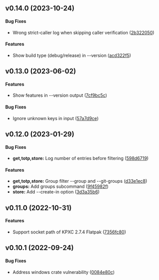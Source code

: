 <a name="v0.14.0"></a>
## v0.14.0 (2023-10-24)


#### Bug Fixes

*   Wrong strict-caller log when skipping caller verification ([2b322050](https://github.com/Frederick888/git-credential-keepassxc/commit/2b322050bd29b5ce4a39462c1285fda14953240a))

#### Features

*   Show build type (debug/release) in --version ([acd322f5](https://github.com/Frederick888/git-credential-keepassxc/commit/acd322f5b491478ffeae320349ef78dac8e21662))



<a name="v0.13.0"></a>
## v0.13.0 (2023-06-02)


#### Features

*   Show features in --version output ([7cf9bc5c](https://github.com/Frederick888/git-credential-keepassxc/commit/7cf9bc5ca73132c7f84f7586fa5a43232db78c29))

#### Bug Fixes

*   Ignore unknown keys in input ([57a7d9ce](https://github.com/Frederick888/git-credential-keepassxc/commit/57a7d9ce269cb3f06ef2f6e7448edf9af9b21afb))



<a name="v0.12.0"></a>
## v0.12.0 (2023-01-29)


#### Bug Fixes

* **get,totp,store:**  Log number of entries before filtering ([598d6719](https://github.com/Frederick888/git-credential-keepassxc/commit/598d671940a438db8532633f20eda4afce7b6e4a))

#### Features

* **get,totp,store:**  Group filter --group and --git-groups ([d33e1ec8](https://github.com/Frederick888/git-credential-keepassxc/commit/d33e1ec8e627d24a52dee85e939b40d0c43c4967))
* **groups:**  Add groups subcommand ([9f45982f](https://github.com/Frederick888/git-credential-keepassxc/commit/9f45982ff2cc7a43cb8fd02a05617297721423ed))
* **store:**  Add --create-in option ([3d3a35b6](https://github.com/Frederick888/git-credential-keepassxc/commit/3d3a35b6169af94d850177bbb009694d597d0ac5))



<a name="v0.11.0"></a>
## v0.11.0 (2022-10-31)


#### Features

*   Support socket path of KPXC 2.7.4 Flatpak ([7356fc80](https://github.com/Frederick888/git-credential-keepassxc/commit/7356fc8021bae1596b41105209dee86c44783a9a))



<a name="v0.10.1"></a>
## v0.10.1 (2022-09-24)


#### Bug Fixes

*   Address windows crate vulnerability ([0084e80c](https://github.com/Frederick888/git-credential-keepassxc/commit/0084e80cc8a65355f7190eb07b0f2431a1fe7381))
